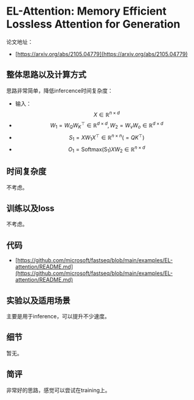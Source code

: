 # EL-Attention: Memory Efficient Lossless Attention for Generation

论文地址：

- [https://arxiv.org/abs/2105.04779](https://arxiv.org/abs/2105.04779)



## 整体思路以及计算方式

思路非常简单，降低infercence时间复杂度：

- 输入：$$X\in \mathbb R^{n\times d}$$
- $$W_1= W_QW_K^{\top} \in \mathbb R^{d\times d}, W_2= W_v W_o \in \mathbb R^{d\times d}$$
- $$S_1 = XW_1 X^{\top}  \in \mathbb R^{n\times n}(=QK^{\top} )$$
- $$O_1=\mathrm{Softmax(S_1)}XW_2\in \mathbb R^{n\times d}$$



## 时间复杂度

不考虑。



## 训练以及loss

不考虑。



## 代码

- [https://github.com/microsoft/fastseq/blob/main/examples/EL-attention/README.md](https://github.com/microsoft/fastseq/blob/main/examples/EL-attention/README.md)



## 实验以及适用场景

主要是用于inference，可以提升不少速度。



## 细节

暂无。



## 简评

非常好的思路，感觉可以尝试在training上。

